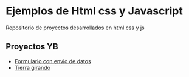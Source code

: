 # Ejemplos de Html css y Javascript

Repositorio de proyectos desarrollados en html css y js

## Proyectos YB

- [Formulario con envio de datos](https://yonkys.github.io/EjemplosHtmlCss/01Formulario)
- [Tierra girando](https://yonkys.github.io/EjemplosHtmlCss/02TierraGirando)